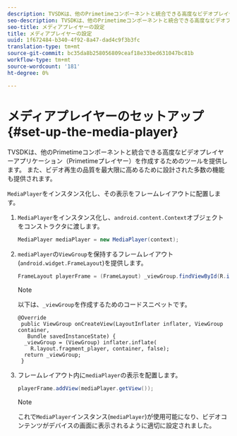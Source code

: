```yaml
---
description: TVSDKは、他のPrimetimeコンポーネントと統合できる高度なビデオプレイヤーアプリケーション（Primetimeプレイヤー）を作成するためのツールを提供します。 また、ビデオ再生の品質を最大限に高めるために設計された多数の機能も提供されます。
seo-description: TVSDKは、他のPrimetimeコンポーネントと統合できる高度なビデオプレイヤーアプリケーション（Primetimeプレイヤー）を作成するためのツールを提供します。 また、ビデオ再生の品質を最大限に高めるために設計された多数の機能も提供されます。
seo-title: メディアプレイヤーの設定
title: メディアプレイヤーの設定
uuid: 1f672484-b340-4f92-8a47-dad4c9f3b3fc
translation-type: tm+mt
source-git-commit: bc35da8b258056809ceaf18e33bed631047bc81b
workflow-type: tm+mt
source-wordcount: '181'
ht-degree: 0%

---
```



# メディアプレイヤーのセットアップ{#set-up-the-media-player}

TVSDKは、他のPrimetimeコンポーネントと統合できる高度なビデオプレイヤーアプリケーション（Primetimeプレイヤー）を作成するためのツールを提供します。 また、ビデオ再生の品質を最大限に高めるために設計された多数の機能も提供されます。

<!--<a id="section_1FE83A68DE624F20B52C0959851F5699"></a>-->

`MediaPlayer`をインスタンス化し、その表示をフレームレイアウトに配置します。

1. `MediaPlayer`をインスタンス化し、`android.content.Context`オブジェクトをコンストラクタに渡します。

   ```java
   MediaPlayer mediaPlayer = new MediaPlayer(context);
   ```

1. `mediaPlayer`の`ViewGroup`を保持するフレームレイアウト(`android.widget.FrameLayout`)を提供します。

   ```java
   FrameLayout playerFrame = (FrameLayout) _viewGroup.findViewById(R.id.playerFrame);
   ```

   >[!NOTE]
   >
   >以下は、`_viewGroup`を作成するためのコードスニペットです。

   ```
   @Override 
    public ViewGroup onCreateView(LayoutInflater inflater, ViewGroup container, 
      Bundle savedInstanceState) { 
     _viewGroup = (ViewGroup) inflater.inflate( 
       R.layout.fragment_player, container, false); 
     return _viewGroup; 
    }
   ```

1. フレームレイアウト内に`mediaPlayer`の表示を配置します。

   ```java
   playerFrame.addView(mediaPlayer.getView());
   ```

   >[!NOTE]
   >
   >これで`MediaPlayer`インスタンス(`mediaPlayer`)が使用可能になり、ビデオコンテンツがデバイスの画面に表示されるように適切に設定されました。